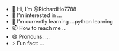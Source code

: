 - 👋 Hi, I’m @RichardHo7788
- 👀 I’m interested in ...
- 🌱 I’m currently learning ...python learning
- 📫 How to reach me ...
- 😄 Pronouns: ...
- ⚡ Fun fact: ...

<!---
RichardHo7788/RichardHo7788 is a ✨ special ✨ repository because its `README.md` (this file) appears on your GitHub profile.
You can click the Preview link to take a look at your changes.
--->

